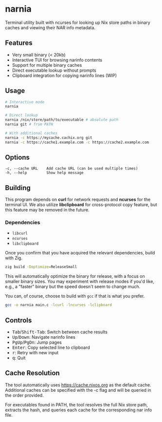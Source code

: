 <!-- markdownlint-disable MD033 -->

# narnia

Terminal utility built with ncurses for looking up Nix store paths in binary
caches and viewing their NAR info metadata.

## Features

- Very small binary (< 20kb)
- Interactive TUI for browsing narinfo contents
- Support for multiple binary caches
- Direct executable lookup without prompts
- Clipboard integration for copying narinfo lines (WIP)

## Usage

```bash
# Interactive mode
narnia

# Direct lookup
narnia /nix/store/path/to/executable # absolute path
narnia git # from PATH

# With additional caches
narnia -c https://mycache.cachix.org git
narnia -c https://cache1.example.com -c https://cache2.example.com
```

## Options

```plaintext
-c, --cache URL    Add cache URL (can be used multiple times)
-h, --help         Show help message
```

## Building

This program depends on **curl** for network requests and **ncurses** for the
terminal UI. We also utilize **libclipboard** for cross-protocol copy feature,
but this feature may be removed in the future.

### Dependencies

- `libcurl`
- `ncurses`
- `libclipboard`

Once you confirm that you have acquired the relevant dependencies, build with
Zig.

```bash
zig build -Doptimize=ReleaseSmall
```

This will automatically optimize the binary for release, with a focus on smaller
binary sizes. You may experiment with release modes if you'd like, e.g., a
"faster" binary but the speed doesn't seem to change much.

You can, of course, choose to build with `gcc` if that is what you prefer.

```bash
gcc -o narnia main.c -lcurl -lncurses -lclipboard
```

## Controls

- <kbd>Tab</kbd>/<kbd>Shift-Tab</kbd>: Switch between cache results
- <kbd>Up</kbd>/<kbd>Down</kbd>: Navigate narinfo lines
- <kbd>PgUp</kbd>/<kbd>PgDn</kbd>: Jump pages
- <kbd>Enter</kbd>: Copy selected line to clipboard
- <kbd>r</kbd>: Retry with new input
- <kbd>q</kbd>: Quit

## Cache Resolution

The tool automatically uses <https://cache.nixos.org> as the default cache.
Additional caches can be specified with the -c flag and will be queried in the
order provided.

For executables found in PATH, the tool resolves the full Nix store path,
extracts the hash, and queries each cache for the corresponding nar info file.
